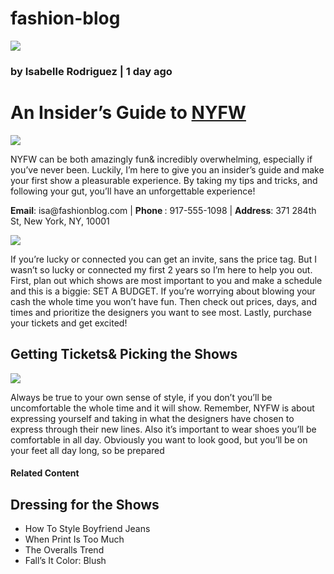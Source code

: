 # fashion-blog
<!DOCTYPE html>
<html> 
  <head>
    <title>“Everyday with Isa”</title>
      </head>
       <body>
        <a href="#contact" ><img src="https://content.codecademy.com/courses/learn-html/elements-and-structure/profile.jpg"></a>
        <h3>by Isabelle Rodriguez | 1 day ago</h3>
<h1>An Insider’s Guide to <a href ="https://en.wikipedia.org/wiki/New_York_Fashion_Week" target="_blank">NYFW</a>
</h1>
<div>
<img src="https://content.codecademy.com/courses/learn-html/elements-and-structure/image-one.jpeg">
    <p> NYFW can be both amazingly fun& incredibly overwhelming, especially if you’ve never been. Luckily, I’m here to give you an insider’s guide and make your first show a pleasurable experience. By taking my tips and tricks, and following your gut, you’ll have an unforgettable experience!</p>
    </div>
    <div id='contact'>
      <p><strong>Email</strong>: isa@fashionblog.com | <strong> Phone </strong>: 917-555-1098 | <strong>Address</strong>: 371 284th St, New York, NY, 10001
      </p>
    <div>
    <img src="https://content.codecademy.com/courses/learn-html/elements-and-structure/image-two.jpeg">
    <p>If you’re lucky or connected you can get an invite, sans the price tag. But I wasn’t so lucky or connected my first 2 years so I’m here to help you out. First, plan out which shows are most important to you and make a schedule and this is a biggie: SET A BUDGET. If you’re worrying about blowing your cash the whole time you won’t have fun. Then check out prices, days, and times and prioritize the designers you want to see most. Lastly, purchase your tickets and get excited!</p>
    </div>
<h2>Getting Tickets& Picking the Shows</h2>
<div>
<img src="https://content.codecademy.com/courses/learn-html/elements-and-structure/image-three.jpeg">
    <p>Always be true to your own sense of style, if you don’t you’ll be uncomfortable the whole time and it will show. Remember, NYFW is about expressing yourself and taking in what the designers have chosen to express through their new lines. Also it’s important to wear shoes you’ll be comfortable in all day. Obviously you want to look good, but you’ll be on your feet all day long, so be prepared</p>
    </div>
    <h4>Related Content</h4>
<h2>Dressing for the Shows</h2>
<ul>
  <li>How To Style Boyfriend Jeans</li>
  <li>When Print Is Too Much</li>
  <li>The Overalls Trend</li>
  <li>Fall’s It Color: Blush</li>
</ul>
       </body>
 </html>
